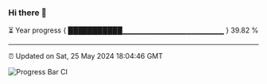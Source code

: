 ### Hi there 👋

⏳ Year progress { ███████████▁▁▁▁▁▁▁▁▁▁▁▁▁▁▁▁▁▁▁ } 39.82 %

---

⏰ Updated on Sat, 25 May 2024 18:04:46 GMT

![Progress Bar CI](https://github.com/liununu/liununu/workflows/Progress%20Bar%20CI/badge.svg)
